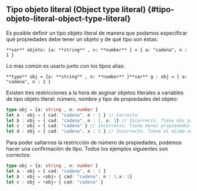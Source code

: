## Tipo objeto literal (Object type literal) {#tipo-objeto-literal-object-type-literal}

Es posible definir un tipo objeto literal de manera que podamos especificar qué propiedades debe tener un objeto y de qué tipo son éstas:

```**var** objeto: {a: **string** , n: **number** } = { a: "cadena", n : 1 }```

Lo más común es usarlo junto con los tipos alias:

```**type** obj = {a: **string** , n: **number** }**var** g : obj = { a: "cadena", n : 1 }```

Existen tres restricciones a la hora de asginar objetos literales a variables de tipo objeto literal: número, nombre y tipo de propiedades del objeto:

```ts
type obj = {a: string , n: number }
let a : obj = { cad: "cadena", n : 1 } // Correcto
let b : obj = { cad: "cadena", n : 1, x: 1} // Incorrecto. Tiene más propiedades.
let c : obj = { cad: "cadena" } // Incorrecto. Tiene menos propiedades.
let d : obj = { cad: "cadena", x : 1 } // Incorrecto. Tiene el mismo número de propiedades pero no se llaman igual.
```

Para poder saltarnos la restricción de número de propiedades, podemos hacer una confirmación de tipo. Todos los ejemplos siguientes son correctos:

```ts
type obj = {a: string , n: number }
let a : obj = { cad: "cadena", n : 1 }
let b : obj = <obj> { cad: "cadena", n : 1,x: 1} 
let c : obj = <obj> { cad: "cadena" }
```